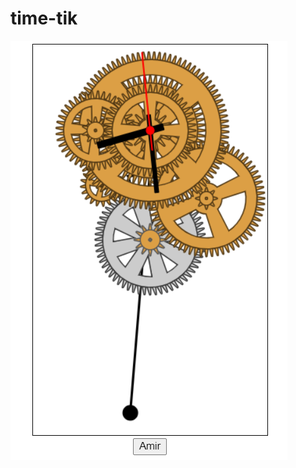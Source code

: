 # time-tik
![octicons cover light](https://raw.githubusercontent.com/amirghorbanizadeh/time-tik/main/Screenshot%202023-11-19%20202913.png)
